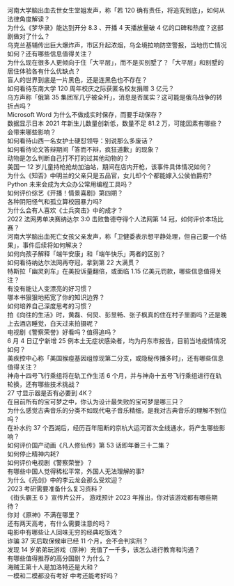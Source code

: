 河南大学脑出血去世女生堂姐发声，称「若 120 确有责任，将追究到底」，如何从法律角度解读？  
为什么《梦华录》能达到开分 8.3 、开播 4 天播放量破 4 亿的口碑和热度？这部剧做对了什么？  
乌克兰基辅传出巨大爆炸声，市区升起浓烟，乌全境拉响防空警报，当地伤亡情况如何？还有哪些信息值得关注？  
为什么现在很多人更倾向于住「大平层」，而不是买别墅了？「大平层」和别墅的居住体验各有什么优缺点？  
盲人的世界到底是一片黑色，还是连黑色也不存在？  
如何看待东南大学 120 周年校庆之际获匿名校友捐赠 3 亿元？  
乌方声称「俄第 35 集团军几乎被全歼」，消息是否属实？这可能是俄乌战争的转折点吗？  
Microsoft Word 为什么不做成实时保存，而要手动保存？  
数据显示日本 2021 年新生儿数量创新低，数量不足 81.2 万，可能因素有哪些？会带来哪些影响？  
如何看待山西一名女护士硬怼领导：别说那么多废话？  
如何看待论文答辩期间「答而不辩，疯狂道歉」的现象？  
动物是怎么判断自己打不打的过其他动物的？  
美国一 12 岁儿童持枪抢劫加油站，期间在店内开枪，该事件具体情况如何？  
为什么《知否》中明兰的父亲只是五品官，女儿却个个都能嫁入公侯伯爵府?  
Python 未来会成为大众办公常用编程工具吗？  
如何评价综艺《开播！情景喜剧》第四期？  
各种阴阳怪气和孤立算校园暴力吗?  
为什么会有人喜欢《士兵突击》中的成才？  
2022 法网男单决赛纳达尔 3:0 击败鲁德夺得个人法网第 14 冠，如何评价本场比赛？  
河南大学脑出血死亡女孩父亲发声，称「卫健委表示想平静处理，但自己要一个结果」，事件后续将如何解决？  
如何向孩子解释「端午安康」和「端午快乐」两者的区别？  
如何看待纳达尔法网再夺冠，拿到第 22 大满贯？  
特斯拉「幽灵刹车」在美投诉量翻倍，或面临 1.15 亿美元罚款，哪些信息值得关注？  
有没有能让人变漂亮的好习惯？  
哪本书狠狠地拓宽了你的知识边界？  
如何培养自己深度思考的习惯？  
拍《向往的生活》时，黄磊、何炅、彭昱畅、张子枫真的住在村子里面吗？还是晚上去酒店睡觉，白天过来拍摄呢？  
电视剧《警察荣誉》好看吗？值得追吗？  
6 月 4 日辽宁新增 25 例本土无症状感染者，均为丹东市报告，目前当地疫情情况如何？  
美疾控中心称「美国猴痘基因组惊现第二分支，或隐秘传播多时」，还有哪些信息值得关注？  
神舟十四号飞行乘组将在轨工作生活 6 个月，并与神舟十五号飞行乘组进行在轨轮换，还有哪些技术挑战？  
27 寸显示器是否有必要到 4K？  
在目前所有的宝可梦之中，你认为设计最失败的宝可梦是哪三只？  
为什么感觉古典音乐的分类不如现代电子音乐精细，是我对古典音乐的理解不到位吗？  
在补水约 37 个西湖后，经历百年阻断的京杭大运河首次全线通水，将产生哪些影响？  
如何评价国产动画《凡人修仙传》第 53 话即年番三十二集？  
如何停止精神内耗?  
如何评价电视剧《警察荣誉》？  
有哪些中国人觉得稀松平常，外国人无法理解的事?  
为什么《亮剑》中的李云龙会那么受欢迎？  
2023 考研需要准备什么复习资料？  
《街头霸王 6 》宣传片公开， 游戏预计 2023 年推出，你对该游戏都有哪些期待？  
你对《原神》不满在哪里？  
还有两天高考，有什么需要注意的吗？  
电影中有哪些让人回味无穷的经典吃饭戏？  
诈骗 37 天后取保候审已经 11 个月，会不会判实刑？  
发现 14 岁弟弟玩游戏（原神）充值了一千多，该怎么进行教育和沟通？  
有哪些值得推荐的高分国剧？为什么？  
海贼王第十人是加洛特还是大和？  
一模和二模都没有考好 中考还能考好吗？  
